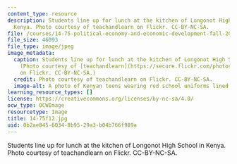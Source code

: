 ```yaml
---
content_type: resource
description: Students line up for lunch at the kitchen of Longonot High School in
  Kenya. Photo courtesy of teachandlearn on Flickr. CC-BY-NC-SA.
file: /courses/14-75-political-economy-and-economic-development-fall-2012/0b2ae84560348b9529a3b04b766f989a_14-75f12.jpg
file_size: 46093
file_type: image/jpeg
image_metadata:
  caption: Students line up for lunch at the kitchen of Longonot High School in Kenya.
    (Photo courtesy of [teachandlearn](https://secure.flickr.com/photos/teachandlearn/2892588820/)
    on Flickr. CC-BY-NC-SA.)
  credit: Photo courtesy of teachandlearn on Flickr. CC-BY-NC-SA.
  image-alt: A photo of Kenyan teens wearing red school uniforms lined up outside.
learning_resource_types: []
license: https://creativecommons.org/licenses/by-nc-sa/4.0/
ocw_type: OCWImage
resourcetype: Image
title: 14-75f12.jpg
uid: 0b2ae845-6034-8b95-29a3-b04b766f989a
---
```

Students line up for lunch at the kitchen of Longonot High School in Kenya. Photo courtesy of teachandlearn on Flickr. CC-BY-NC-SA.